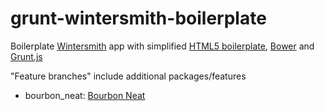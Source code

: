 grunt-wintersmith-boilerplate
=============================

Boilerplate [Wintersmith](http://wintersmith.io/) app with simplified [HTML5 boilerplate](http://html5boilerplate.com/), [Bower](http://bower.io/) and [Grunt.js](http://gruntjs.com/)

"Feature branches" include additional packages/features

- bourbon_neat: [Bourbon Neat](http://neat.bourbon.io/)

